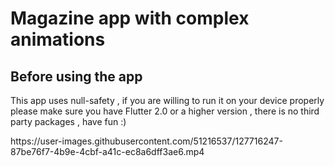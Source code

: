 # Magazine app with complex animations
<h2>Before using the app</h2>
  <p>This app uses null-safety , if you are willing to run it on your device properly please make sure you have Flutter 2.0 or a higher version , there is no third party packages , have fun :)</p>
<center></center>
https://user-images.githubusercontent.com/51216537/127716247-87be76f7-4b9e-4cbf-a41c-ec8a6dff3ae6.mp4

